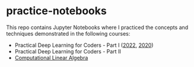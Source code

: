 # practice-notebooks

This repo contains Jupyter Notebooks where I practiced the concepts and techniques demonstrated in the following courses:
- Practical Deep Learning for Coders - Part I ([2022](https://course.fast.ai/), [2020](https://course20.fast.ai/))
- Practical Deep Learning for Coders - Part II
- [Computational Linear Algebra](https://www.fast.ai/posts/2017-07-17-num-lin-alg.html)
